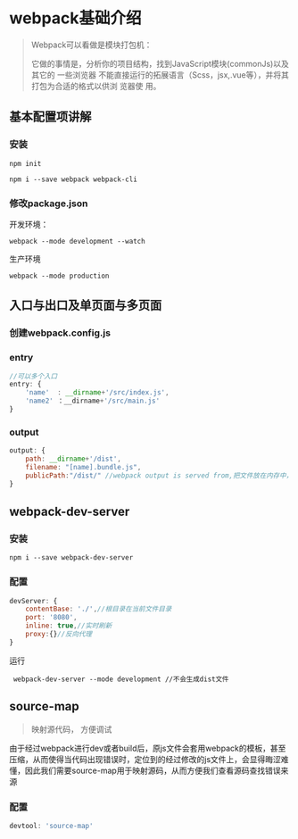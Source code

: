 # webpack基础介绍

> Webpack可以看做是模块打包机： 
>
> 它做的事情是，分析你的项目结构，找到JavaScript模块(commonJs)以及其它的 一些浏览器 不能直接运行的拓展语言（Scss，jsx,.vue等），并将其打包为合适的格式以供浏 览器使 用。

## 基本配置项讲解

### 安装

```
npm init
```

```
npm i --save webpack webpack-cli
```

### 修改package.json

开发环境：

```
webpack ‐‐mode development ‐‐watch
```

生产环境

```
webpack --mode production
```



## 入口与出口及单页面与多页面

### 创建webpack.config.js

### entry

```js
//可以多个入口
entry: {
	'name'  : __dirname+'/src/index.js',
	'name2' ：__dirname+'/src/main.js'
}
```



### output

```js
output: {
    path: __dirname+'/dist',
    filename: "[name].bundle.js",
    publicPath:"/dist/" //webpack output is served from,把文件放在内存中，虚拟的路径可以访问到我们的生成文件
}
```



## webpack-dev-server

### 安装

```
npm i --save webpack-dev-server
```

### 配置

```js
devServer: {
    contentBase: './',//根目录在当前文件目录
    port: '8080',
    inline: true,//实时刷新
    proxy:{}//反向代理
}
```

运行

```
 webpack‐dev‐server ‐‐mode development //不会生成dist文件
```



## source-map

> 映射源代码， 方便调试

由于经过webpack进行dev或者build后，原js文件会套用webpack的模板，甚至压缩，从而使得当代码出现错误时，定位到的经过修改的js文件上，会显得晦涩难懂，因此我们需要source-map用于映射源码，从而方便我们查看源码查找错误来源

### 配置

```js
devtool: 'source‐map'
```

